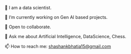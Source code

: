 🧔 I am a data scientist.

🔭 I’m currently working on Gen AI based projects.

👯 Open to collaborate.

💬 Ask me about Artificial Intelligence, DataScience, Chess.

📫 How to reach me: shashankbhatia15@gmail.com

<!---
shashankbhatia15/shashankbhatia15 is a ✨ special ✨ repository because its `README.md` (this file) appears on your GitHub profile.
You can click the Preview link to take a look at your changes.
--->
